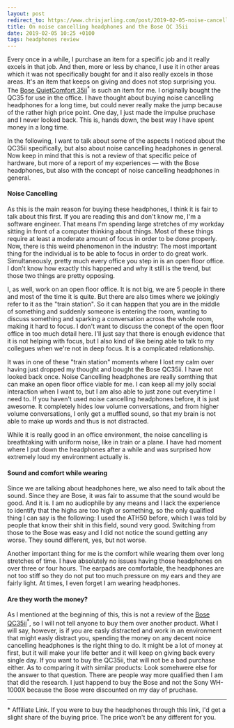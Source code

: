 ```yaml
---
layout: post
redirect_to: https://www.chrisjarling.com/post/2019-02-05-noise-cancelling
title: On noise cancelling headphones and the Bose QC 35ii
date: 2019-02-05 10:25 +0100
tags: headphones review
---
```


Every once in a while, I purchase an item for a specific job and it really
excels in that job. And then, more or less by chance, I use it in other areas
which it was not specifically bought for and it also really excels in those
areas. It's an item that keeps on giving and does not stop surprising you. The
[Bose QuietComfort 35ii](https://amzn.to/3ceTMFU)<sup>*</sup> is such an item for me.
I originally bought the QC35 for use in the office. I have thought about buying noise cancelling headphones for a long time, but could never really make the jump because of the rather high price point.
One day, I just made the impulse pruchase and I never looked back. This is, hands down, the best way I have spent money in a long time.

In the following, I want to talk about some of the aspects I noticed about the QC35ii specifically, but also about noise cancelling headphones in general. Now keep in mind that this is not a review of that specific peice of hardware, but more of a report of my experiences — with the Bose headphones, but also with the concept of noise cancelling headphones in general.

#### Noise Cancelling

As this is the main reason for buying these headphones, I think it is fair to talk about this first. If you are reading this and don't know me, I'm a software engineer. That means I'm spending large stretches of my workday sitting in front of a computer thinking about things. Most of these things require at least a moderate amount of focus in order to be done properly.
Now, there is this weird phenomenon in the industry: The most important thing for the individual is to be able to focus in order to do great work. Simultaneously, pretty much every office you step in is an open floor office. I don't know how exactly this happened and why it still is the trend, but those two things are pretty opposing.

I, as well, work on an open floor office. It is not big, we are 5 people in there and most of the time it is quite. But there are also times where we jokingly refer to it as the "train station". So it can happen that you are in the middle of something and suddenly someone is entering the room, wanting to discuss something and sparking a conversation across the whole room, making it hard to focus.
I don't want to discuss the conept of the open floor office in too much detail here. I'll just say that there is enough evidence that it is not helping with focus, but I also kind of like being able to talk to my collegues when we're not in deep focus. It is a complicated relationship.

It was in one of these "train station" moments where I lost my calm over having just dropped my thought and bought the Bose QC35ii. I have not looked back once.
Noise Cancelling headphones are really somthing that can make an open floor office viable for me. I can keep all my jolly social interaction when I want to, but I am also able to just zone out everytime I need to. If you haven't used noise cancelling headphones before, it is just awesome. It completely hides low volume conversations, and from higher volume conversations, I only get a muffled sound, so that my brain is not able to make up words and thus is not distracted.

While it is really good in an office environment, the noise cancelling is breathtaking with uniform noise, like in train or a plane. I have had moment where I put down the headphones after a while and was surprised how extremely loud my environment actually is.

#### Sound and comfort while wearing

Since we are talking about headphones here, we also need to talk about the sound. Since they are Bose, it was fair to assume that the sound would be good. And it is. I am no audiophile by any means and I lack the experience to identify that the highs are too high or something, so the only qualified thing I can say is the following: I used the ATH50 before, which I was told by people that know their shit in this field, sound very good. Switching from those to the Bose was easy and I did not notice the sound getting any worse. They sound different, yes, but not worse.

Another important thing for me is the comfort while wearing them over long stretches of time. I have absolutely no issues having those headphones on over three or four hours. The earpads are comfortable, the headphones are not too stiff so they do not put too much pressure on my ears and they are fairly light. At times, I even forget I am wearing headphones.


#### Are they worth the money?

As I mentioned at the beginning of this, this is not a review of the [Bose QC35ii](https://amzn.to/3ceTMFU)<sup>*</sup>, so I will not tell anyone to buy them over another product. What I will say, however, is if you are easly distracted and work in an environment that might easly distract you, spending the money on any decent noice cancelling headphones is the right thing to do. It might be a lot of money at first, but it will make your life better and it will keep on giving back every single day. If you want to buy the QC35ii, that will not be a bad purchase either.
As to comparing it with similar products: Look somehwere else for the answer to that question. There are people way more qualified then I am that did the research. I just happend to buy the Bose and not the Sony WH-1000X because the Bose were discounted on my day of pruchase.

-----
\* Affiliate Link. If you were to buy the headphones through this link, I'd get a slight share of the buying price. The price won't be any different for you.
